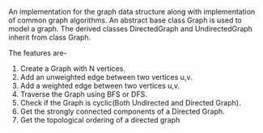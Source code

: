 An implementation for the graph data structure along with implementation of common graph algorithms. 
An abstract base class Graph is used to model a graph. The derived classes DirectedGraph and UndirectedGraph inherit from class Graph.

The features are-

1. Create a Graph with N vertices.
2. Add an unweighted edge between two vertices u,v.
3. Add a weighted edge between two vertices u,v.
4. Traverse the Graph using BFS or DFS.
5. Check if the Graph is cyclic(Both Undirected and Directed Graph).
6. Get the strongly connected components of a Directed Graph.
7. Get the topological ordering of a directed graph
